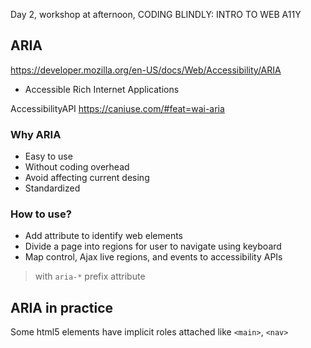 Day 2, workshop at afternoon, CODING BLINDLY: INTRO TO WEB A11Y

## ARIA
https://developer.mozilla.org/en-US/docs/Web/Accessibility/ARIA<Paste>
- Accessible Rich Internet Applications

AccessibilityAPI
https://caniuse.com/#feat=wai-aria

### Why ARIA
- Easy to use
- Without coding overhead
- Avoid affecting current desing
- Standardized


### How to use?
- Add attribute to identify web elements
- Divide a page into regions for user to navigate using keyboard
- Map control, Ajax live regions, and events to accessibility APIs

> with `aria-*` prefix attribute

## ARIA in practice

Some html5 elements have implicit roles attached
like `<main>`, `<nav>`

